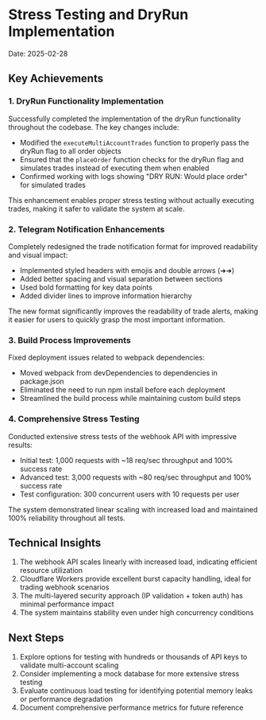 # Stress Testing and DryRun Implementation

Date: 2025-02-28

## Key Achievements

### 1. DryRun Functionality Implementation

Successfully completed the implementation of the dryRun functionality throughout the codebase. The key changes include:

- Modified the `executeMultiAccountTrades` function to properly pass the dryRun flag to all order objects
- Ensured that the `placeOrder` function checks for the dryRun flag and simulates trades instead of executing them when enabled
- Confirmed working with logs showing "DRY RUN: Would place order" for simulated trades

This enhancement enables proper stress testing without actually executing trades, making it safer to validate the system at scale.

### 2. Telegram Notification Enhancements

Completely redesigned the trade notification format for improved readability and visual impact:

- Implemented styled headers with emojis and double arrows (➜➜)
- Added better spacing and visual separation between sections
- Used bold formatting for key data points
- Added divider lines to improve information hierarchy

The new format significantly improves the readability of trade alerts, making it easier for users to quickly grasp the most important information.

### 3. Build Process Improvements

Fixed deployment issues related to webpack dependencies:

- Moved webpack from devDependencies to dependencies in package.json
- Eliminated the need to run npm install before each deployment
- Streamlined the build process while maintaining custom build steps

### 4. Comprehensive Stress Testing

Conducted extensive stress tests of the webhook API with impressive results:

- Initial test: 1,000 requests with ~18 req/sec throughput and 100% success rate
- Advanced test: 3,000 requests with ~80 req/sec throughput and 100% success rate
- Test configuration: 300 concurrent users with 10 requests per user

The system demonstrated linear scaling with increased load and maintained 100% reliability throughout all tests.

## Technical Insights

1. The webhook API scales linearly with increased load, indicating efficient resource utilization
2. Cloudflare Workers provide excellent burst capacity handling, ideal for trading webhook scenarios
3. The multi-layered security approach (IP validation + token auth) has minimal performance impact
4. The system maintains stability even under high concurrency conditions

## Next Steps

1. Explore options for testing with hundreds or thousands of API keys to validate multi-account scaling
2. Consider implementing a mock database for more extensive stress testing
3. Evaluate continuous load testing for identifying potential memory leaks or performance degradation
4. Document comprehensive performance metrics for future reference
